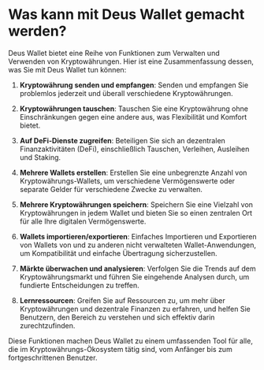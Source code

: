 # Was kann mit Deus Wallet gemacht werden?

Deus Wallet bietet eine Reihe von Funktionen zum Verwalten und Verwenden von Kryptowährungen. Hier ist eine Zusammenfassung dessen, was Sie mit Deus Wallet tun können:

1. **Kryptowährung senden und empfangen**: Senden und empfangen Sie problemlos jederzeit und überall verschiedene Kryptowährungen.

2. **Kryptowährungen tauschen**: Tauschen Sie eine Kryptowährung ohne Einschränkungen gegen eine andere aus, was Flexibilität und Komfort bietet.

3. **Auf DeFi-Dienste zugreifen**: Beteiligen Sie sich an dezentralen Finanzaktivitäten (DeFi), einschließlich Tauschen, Verleihen, Ausleihen und Staking.

4. **Mehrere Wallets erstellen**: Erstellen Sie eine unbegrenzte Anzahl von Kryptowährungs-Wallets, um verschiedene Vermögenswerte oder separate Gelder für verschiedene Zwecke zu verwalten.

5. **Mehrere Kryptowährungen speichern**: Speichern Sie eine Vielzahl von Kryptowährungen in jedem Wallet und bieten Sie so einen zentralen Ort für alle Ihre digitalen Vermögenswerte.

6. **Wallets importieren/exportieren**: Einfaches Importieren und Exportieren von Wallets von und zu anderen nicht verwalteten Wallet-Anwendungen, um Kompatibilität und einfache Übertragung sicherzustellen.

7. **Märkte überwachen und analysieren**: Verfolgen Sie die Trends auf dem Kryptowährungsmarkt und führen Sie eingehende Analysen durch, um fundierte Entscheidungen zu treffen.

8. **Lernressourcen**: Greifen Sie auf Ressourcen zu, um mehr über Kryptowährungen und dezentrale Finanzen zu erfahren, und helfen Sie Benutzern, den Bereich zu verstehen und sich effektiv darin zurechtzufinden.

Diese Funktionen machen Deus Wallet zu einem umfassenden Tool für alle, die im Kryptowährungs-Ökosystem tätig sind, vom Anfänger bis zum fortgeschrittenen Benutzer.